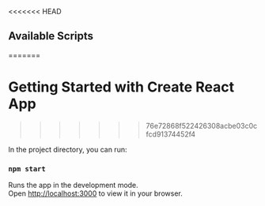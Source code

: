 <<<<<<< HEAD

## Available Scripts
=======
# Getting Started with Create React App
>>>>>>> 76e72868f522426308acbe03c0cfcd91374452f4

In the project directory, you can run:

### `npm start`

Runs the app in the development mode.\
Open [http://localhost:3000](http://localhost:3000) to view it in your browser.

